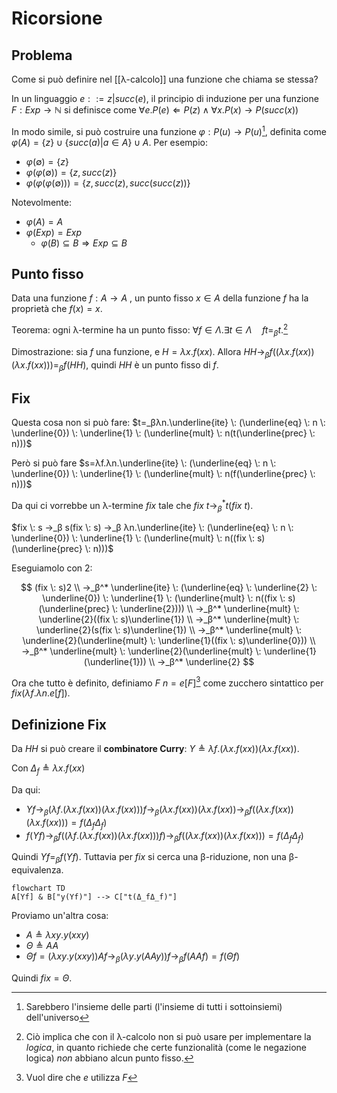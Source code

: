 # Ricorsione

## Problema

Come si può definire nel [[λ-calcolo]] una funzione che chiama se stessa?

In un linguaggio $e::=z|succ(e)$, il principio di induzione per una funzione $F:Exp → ℕ$ si definisce come $∀e. P(e) ⇐ P(z) ∧ ∀x.P(x) → P(succ(x))$

In modo simile, si può costruire una funzione $φ: P(u) → P(u)$[^1], definita come $φ(A)=\{z\} ∪ \{succ(a)|a ∈ A\} ∪ A$. Per esempio:
- $φ(∅)=\{z\}$
- $φ(φ(∅))=\{z, succ(z)\}$
- $φ(φ(φ(∅)))=\{z, succ(z), succ(succ(z))\}$

Notevolmente:
- $φ(A)=A$
- $φ(Exp)=Exp$
	- $φ(B) ⊆ B⇒Exp ⊆ B$

## Punto fisso

Data una funzione $f:A → A$ , un punto fisso $x ∈ A$ della funzione $f$ ha la proprietà che $f(x)=x$.

Teorema: ogni λ-termine ha un punto fisso: $∀f ∈ Λ.∃ t ∈ Λ \quad ft=_β t$.[^2]

Dimostrazione: sia $f$ una funzione, e $H=λx.f(xx)$. Allora $HH →_β f((λx.f(xx))(λx.f(xx)))=_β f(HH)$, quindi $HH$ è un punto fisso di $f$.

## Fix

Questa cosa non si può fare: $t=_βλn.\underline{ite} \: (\underline{eq} \: n \: \underline{0}) \: \underline{1} \: (\underline{mult} \: n(t(\underline{prec} \: n)))$

Però si può fare $s=λf.λn.\underline{ite} \: (\underline{eq} \: n \: \underline{0}) \: \underline{1} \: (\underline{mult} \: n(f(\underline{prec} \: n)))$

Da qui ci vorrebbe un λ-termine $fix$ tale che $fix \: t →_β^* t(fix \: t)$.

$fix \: s →_β s(fix \: s) →_β λn.\underline{ite} \: (\underline{eq} \: n \: \underline{0}) \: \underline{1} \: (\underline{mult} \: n((fix \: s)(\underline{prec} \: n)))$

Eseguiamolo con 2:

$$
(fix \: s)2 \\
→_β^* \underline{ite} \: (\underline{eq} \: \underline{2} \: \underline{0}) \: \underline{1} \: (\underline{mult} \: n((fix \: s)(\underline{prec} \: \underline{2}))) \\
→_β^* \underline{mult} \: \underline{2}((fix \: s)\underline{1}) \\
→_β^* \underline{mult} \: \underline{2}(s(fix \: s)\underline{1}) \\
→_β^* \underline{mult} \: \underline{2}(\underline{mult} \: \underline{1}((fix \: s)\underline{0})) \\
→_β^* \underline{mult} \: \underline{2}(\underline{mult} \: \underline{1}(\underline{1})) \\
→_β^* \underline{2}
$$

Ora che tutto è definito, definiamo $F \: n=e[F]$[^3] come zucchero sintattico per $fix(λf.λn.e[f])$.

## Definizione Fix

Da $HH$ si può creare il **combinatore Curry**: $Y ≜ λf.(λx.f(xx))(λx.f(xx))$.

Con $Δ_f ≜ λx.f(xx)$

Da qui:
- $Yf →_β (λf.(λx.f(xx))(λx.f(xx)))f →_β (λx.f(xx))(λx.f(xx)) →_β f((λx.f(xx))(λx.f(xx)))=f(Δ_fΔ_f)$
- $f(Yf) →_β f((λf.(λx.f(xx))(λx.f(xx)))f) →_β f((λx.f(xx))(λx.f(xx)))=f(Δ_fΔ_f)$

Quindi $Yf =_β f(Yf)$. Tuttavia per $fix$ si cerca una β-riduzione, non una β-equivalenza.

```mermaid
flowchart TD
A[Yf] & B["y(Yf)"] --> C["t(Δ_fΔ_f)"]
```

Proviamo un'altra cosa:
- $A≜λxy.y(xxy)$
- $Θ≜AA$
- $Θf=(λxy.y(xxy))Af →_β (λy.y(AAy))f →_β f(AAf)=f(Θf)$

Quindi $fix=Θ$.

[^1]: Sarebbero l'insieme delle parti (l'insieme di tutti i sottoinsiemi) dell'universo
[^2]: Ciò implica che con il λ-calcolo non si può usare per implementare la *logica*, in quanto richiede che certe funzionalità (come le negazione logica) *non* abbiano alcun punto fisso.
[^3]: Vuol dire che $e$ utilizza $F$
